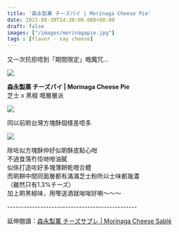 ```yaml
---
title: '森永製菓 チーズパイ | Morinaga Cheese Pie'
date: 2022-08-30T14:30:00.000+08:00
draft: false
images: ["/images/morinagapie.jpg"]
tags : [flavor - say cheese]
---
```


又一次抗拒唔到「期間限定」嘅魔咒...

![](/images/morinagapie.jpg)

**森永製菓 チーズパイ | Morinaga Cheese Pie**  
芝士 x 黑椒 嘅層層派  

![](/images/morinagapie1.jpg)

同以前啲台灣方塊酥個樣差唔多  

![](/images/morinagapie2.jpg)
 
除咗似方塊酥仲好似啲酥皮點心咁   
不過食落冇佢哋咁油膩    
似係打造咗好多塊薄餅乾嘅合體  
而啲餅中間同面層都有滿滿芝士粉所以士味都幾濃  
（雖然只有1.3%チーズ）  
加上啲黑椒味，用嚟送酒就啱啱好喇～～～  

\-----------------------------------------------  
  
延伸閱讀：[森永製菓 チーズサブレ | Morinaga Cheese Sablè](https://hidie.net/morinagasable/)  
